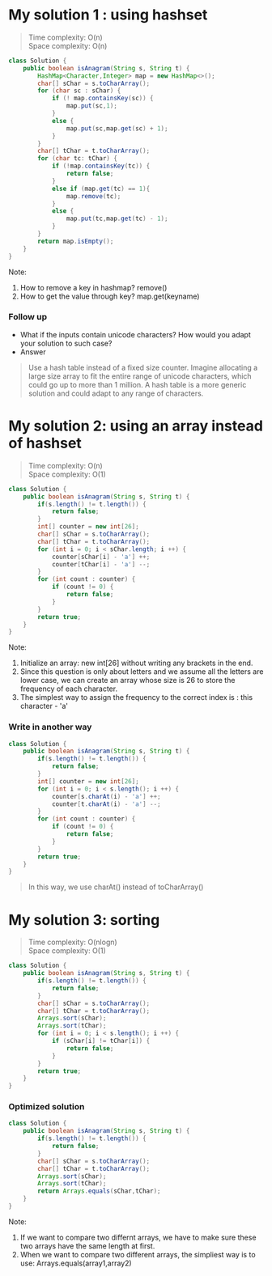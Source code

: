 # My solution 1 : using hashset
> Time complexity: O(n) <br> Space complexity: O(n)
``` Java
class Solution {
    public boolean isAnagram(String s, String t) {
        HashMap<Character,Integer> map = new HashMap<>();
        char[] sChar = s.toCharArray();
        for (char sc : sChar) {
            if (! map.containsKey(sc)) {
                map.put(sc,1);
            }
            else {
                map.put(sc,map.get(sc) + 1);
            }
        }
        char[] tChar = t.toCharArray();
        for (char tc: tChar) {
            if (!map.containsKey(tc)) {
                return false;
            }
            else if (map.get(tc) == 1){
                map.remove(tc);
            }
            else {
                map.put(tc,map.get(tc) - 1);
            }
        }
        return map.isEmpty();
    }
}
```
Note:<br>
1. How to remove a key in hashmap? remove()
2. How to get the value through key? map.get(keyname)
### Follow up
- What if the inputs contain unicode characters? How would you adapt your solution to such case?
- Answer
>Use a hash table instead of a fixed size counter. Imagine allocating a large size array to fit the entire range of unicode characters, which could go up to more than 1 million. A hash table is a more generic solution and could adapt to any range of characters.
# My solution 2: using an array instead of hashset
> Time complexity: O(n) <br> Space complexity: O(1)
```Java
class Solution {
    public boolean isAnagram(String s, String t) {
        if(s.length() != t.length()) {
            return false;
        }
        int[] counter = new int[26];
        char[] sChar = s.toCharArray();
        char[] tChar = t.toCharArray();
        for (int i = 0; i < sChar.length; i ++) {
            counter[sChar[i] - 'a'] ++;
            counter[tChar[i] - 'a'] --;
        }
        for (int count : counter) {
            if (count != 0) {
                return false;
            }
        }
        return true;
    }
}
```
Note:<br>
1. Initialize an array: new int\[26\] without writing any brackets in the end.
2. Since this question is only about letters and we assume all the letters are lower case, we can create an array whose size is 26 to store the frequency of each character.
2. The simplest way to assign the frequency to the correct index is : this character - 'a'
### Write in another way
```Java
class Solution {
    public boolean isAnagram(String s, String t) {
        if(s.length() != t.length()) {
            return false;
        }
        int[] counter = new int[26];
        for (int i = 0; i < s.length(); i ++) {
            counter[s.charAt(i) - 'a'] ++;
            counter[t.charAt(i) - 'a'] --;
        }
        for (int count : counter) {
            if (count != 0) {
                return false;
            }
        }
        return true;
    }
}
```
> In this way, we use charAt() instead of toCharArray()
# My solution 3: sorting
> Time complexity: O(nlogn) <br> Space complexity: O(1)
```Java
class Solution {
    public boolean isAnagram(String s, String t) {
        if(s.length() != t.length()) {
            return false;
        }
        char[] sChar = s.toCharArray();
        char[] tChar = t.toCharArray();
        Arrays.sort(sChar);
        Arrays.sort(tChar);
        for (int i = 0; i < s.length(); i ++) {
            if (sChar[i] != tChar[i]) {
                return false;
            }
        }
        return true;
    }
}
```
### Optimized solution
```Java
class Solution {
    public boolean isAnagram(String s, String t) {
        if(s.length() != t.length()) {
            return false;
        }
        char[] sChar = s.toCharArray();
        char[] tChar = t.toCharArray();
        Arrays.sort(sChar);
        Arrays.sort(tChar);
        return Arrays.equals(sChar,tChar);
    }
}
```
Note:<br>
1. If we want to compare two differnt arrays, we have to make sure these two arrays have the same length at first.
2. When we want to compare two different arrays, the simpliest way is to use: Arrays.equals(array1,array2)
